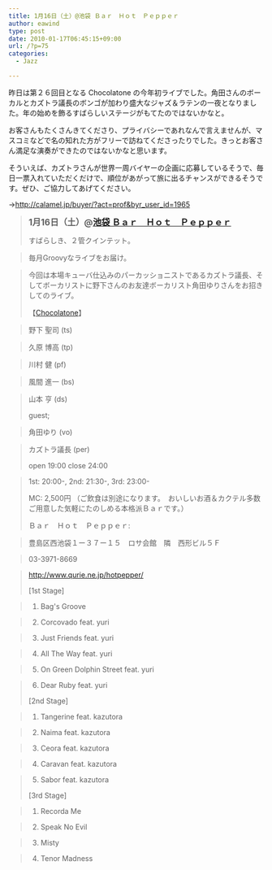 ```yaml
---
title: 1月16日（土）@池袋 Ｂａｒ　Ｈｏｔ　Ｐｅｐｐｅｒ
author: eawind
type: post
date: 2010-01-17T06:45:15+09:00
url: /?p=75
categories:
  - Jazz

---
```

昨日は第２６回目となる Chocolatone の今年初ライブでした。角田さんのボーカルとカズトラ議長のボンゴが加わり盛大なジャズ＆ラテンの一夜となりました。年の始めを飾るすばらしいステージがもてたのではないかなと。

お客さんもたくさんきてくださり、プライバシーであれなんで言えませんが、マスコミなどで名の知れた方がフリーで訪ねてくださったりでした。きっとお客さん満足な演奏ができたのではないかなと思います。

そういえば、カズトラさんが世界一周バイヤーの企画に応募しているそうで、毎日一票入れていただくだけで、順位があがって旅に出るチャンスができるそうです。ぜひ、ご協力してあげてください。

→<a href="http://calamel.jp/buyer/?act=prof&#038;byr_user_id=1965" target="_blank">http://calamel.jp/buyer/?act=prof&byr_user_id=1965</a>

> <big><strong>1月16日（土）@<a href="http://jazzhotpepper.com/" target="_blank">池袋 Ｂａｒ　Ｈｏｔ　Ｐｅｐｐｅｒ</a></strong></big>
> 
> すばらしき、２管クインテット。
  
> 毎月Groovyなライブをお届け。
  
> 今回は本場キューバ仕込みのパーカッショニストであるカズトラ議長、そしてボーカリストに野下さんのお友達ボーカリスト角田ゆりさんをお招きしてのライブ。
> 
> 【[Chocolatone][1]】
  
> 野下 聖司 (ts)
  
> 久原 博高 (tp)
  
> 川村 健 (pf)
  
> 風間 進一 (bs)
  
> 山本 亨 (ds)
> 
> guest; 
  
> 角田ゆり (vo)
  
> カズトラ議長 (per)
> 
> open 19:00 close 24:00
  
> 1st: 20:00-, 2nd: 21:30-, 3rd: 23:00-
> 
> MC: 2,500円 （ご飲食は別途になります。　おいしいお酒＆カクテル多数ご用意した気軽にたのしめる本格派Ｂａｒです。）
> 
> Ｂａｒ　Ｈｏｔ　Ｐｅｐｐｅｒ: 
  
> 豊島区西池袋１ー３７ー１５　ロサ会館　隣　西形ビル５Ｆ
  
> 03-3971-8669
  
> <a href="http://jazzhotpepper.com/" target="_blank">http://www.qurie.ne.jp/hotpepper/</a>
> 
> [1st Stage]
  
> 1. Bag's Groove
  
> 2. Corcovado feat. yuri
  
> 3. Just Friends feat. yuri
  
> 4. All The Way feat. yuri
  
> 5. On Green Dolphin Street feat. yuri
  
> 6. Dear Ruby feat. yuri
> 
> [2nd Stage]
  
> 1. Tangerine feat. kazutora
  
> 2. Naima feat. kazutora
  
> 3. Ceora feat. kazutora
  
> 4. Caravan feat. kazutora
  
> 5. Sabor feat. kazutora
> 
> [3rd Stage]
  
> 1. Recorda Me
  
> 2. Speak No Evil
  
> 3. Misty
  
> 4. Tenor Madness

 [1]: http://www.eawind.net/?page_id=930
